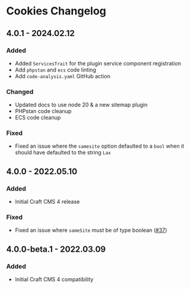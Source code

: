 # Cookies Changelog

## 4.0.1 - 2024.02.12
### Added
* Added `ServicesTrait` for the plugin service component registration
* Add `phpstan` and `ecs` code linting
* Add `code-analysis.yaml` GitHub action

### Changed
* Updated docs to use node 20 & a new sitemap plugin
* PHPstan code cleanup
* ECS code cleanup

### Fixed
* Fixed an issue where the `samesite` option defaulted to a `bool` when it should have defaulted to the string `Lax`

## 4.0.0 - 2022.05.10
### Added
* Initial Craft CMS 4 release

### Fixed
* Fixed an issue where `sameSite` must be of type boolean ([#37](https://github.com/nystudio107/craft-cookies/issues/37))

## 4.0.0-beta.1 - 2022.03.09

### Added

* Initial Craft CMS 4 compatibility
